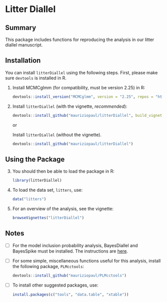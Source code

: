 # Litter Diallel

## Summary

This package includes functions for reproducing the analysis in our litter diallel manuscript.

## Installation

You can install `litterDiallel` using the following steps. First, please make sure `devtools` is installed in R.

1. Install MCMCglmm (for compatibility, must be version 2.25) in R:

    ```R
    devtools::install_version("MCMCglmm", version = "2.25", repos = "http://cran.us.r-project.org")
    ```

2. Install `litterDiallel` (with the vignette, _recommended_):

    ```R
    devtools::install_github("mauriziopaul/litterDiallel", build_vignettes=TRUE, build=TRUE, build = TRUE, build_opts = c("--no-resave-data", "--no-manual"))
    ```
    
    or
    
    Install `litterDiallel` (without the vignette).

    ```R
    devtools::install_github("mauriziopaul/litterDiallel")
    ```

## Using the Package

3. You should then be able to load the package in R:

    ```R
    library(litterDiallel)
    ``` 

4. To load the data set, `litters`, use:

    ```R
    data("litters")
    ```

5. For an overview of the analysis, see the vignette:

    ```R
    browseVignettes("litterDiallel")
    ```

## Notes

- [ ] For the model inclusion probability analysis, BayesDiallel and BayesSpike must be installed. The instructions are [here](http://valdarlab.unc.edu/software/bayesdiallel/BayesDiallel.html).

- [ ] For some simple, miscellaneous functions useful for this analysis, install the following package, `PLMcctools`:

    ```R
    devtools::install_github("mauriziopaul/PLMcctools")
    ```

- [ ] To install other suggested packages, use:

    ```R
    install.packages(c("tools", "data.table", "xtable"))
    ```
